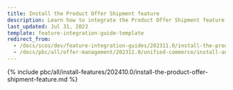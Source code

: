 ```yaml
---
title: Install the Product Offer Shipment feature
description: Learn how to integrate the Product Offer Shipment feature into your project
last_updated: Jul 31, 2023
template: feature-integration-guide-template
redirect_from:
  - /docs/scos/dev/feature-integration-guides/202311.0/install-the-product-offer-shipment-feature.html
  - /docs/pbc/all/offer-management/202311.0/unified-commerce/install-and-upgrade/install-the-product-offer-shipment-feature.html
---
```


<!-- Must be moved to base shop after product offers are decoupled from MP @Valerii Pravoslavnyi -->


{% include pbc/all/install-features/202410.0/install-the-product-offer-shipment-feature.md %} <!-- To edit, see /_includes/pbc/all/install-features/202311.0/install-the-product-offer-shipment-feature.md -->
